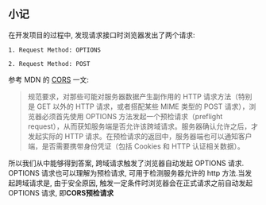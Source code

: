 ## 小记

在开发项目的过程中, 发现请求接口时浏览器发出了两个请求:

```
1. Request Method: OPTIONS

2. Request Method: POST
```

参考 MDN 的 [CORS](https://developer.mozilla.org/zh-CN/docs/Web/HTTP/Access_control_CORS) 一文:

> 规范要求，对那些可能对服务器数据产生副作用的 HTTP 请求方法（特别是 GET 以外的 HTTP 请求，或者搭配某些 MIME 类型的 POST 请求），浏览器必须首先使用 OPTIONS 方法发起一个预检请求（preflight request），从而获知服务端是否允许该跨域请求。服务器确认允许之后，才发起实际的 HTTP 请求。在预检请求的返回中，服务器端也可以通知客户端，是否需要携带身份凭证（包括 Cookies 和 HTTP 认证相关数据）。

所以我们从中能够得到答案, 跨域请求触发了浏览器自动发起 OPTIONS 请求. OPTIONS 请求也可以理解为预检请求, 可用于检测服务器允许的 http 方法.当发起跨域请求是, 由于安全原因, 触发一定条件时浏览器会在正式请求之前自动发起 OPTIONS 请求, 即**CORS预检请求**
